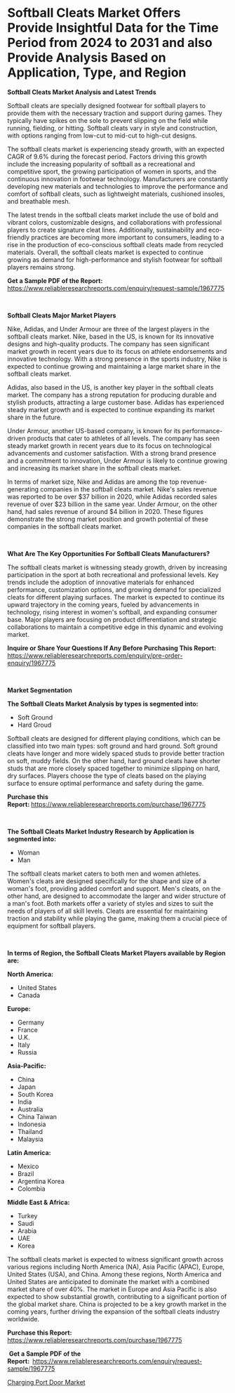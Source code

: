 <p><h1>Softball Cleats Market Offers Provide Insightful Data for the Time Period from 2024 to 2031 and also Provide Analysis Based on Application, Type, and Region</h1></p><p><strong>Softball Cleats Market Analysis and Latest Trends</strong></p>
<p><p>Softball cleats are specially designed footwear for softball players to provide them with the necessary traction and support during games. They typically have spikes on the sole to prevent slipping on the field while running, fielding, or hitting. Softball cleats vary in style and construction, with options ranging from low-cut to mid-cut to high-cut designs.</p><p>The softball cleats market is experiencing steady growth, with an expected CAGR of 9.6% during the forecast period. Factors driving this growth include the increasing popularity of softball as a recreational and competitive sport, the growing participation of women in sports, and the continuous innovation in footwear technology. Manufacturers are constantly developing new materials and technologies to improve the performance and comfort of softball cleats, such as lightweight materials, cushioned insoles, and breathable mesh.</p><p>The latest trends in the softball cleats market include the use of bold and vibrant colors, customizable designs, and collaborations with professional players to create signature cleat lines. Additionally, sustainability and eco-friendly practices are becoming more important to consumers, leading to a rise in the production of eco-conscious softball cleats made from recycled materials. Overall, the softball cleats market is expected to continue growing as demand for high-performance and stylish footwear for softball players remains strong.</p></p>
<p><strong>Get a Sample PDF of the Report:&nbsp;</strong> <a href="https://www.reliableresearchreports.com/enquiry/request-sample/1967775">https://www.reliableresearchreports.com/enquiry/request-sample/1967775</a></p>
<p>&nbsp;</p>
<p><strong>Softball Cleats Major Market Players</strong></p>
<p><p>Nike, Adidas, and Under Armour are three of the largest players in the softball cleats market. Nike, based in the US, is known for its innovative designs and high-quality products. The company has seen significant market growth in recent years due to its focus on athlete endorsements and innovative technology. With a strong presence in the sports industry, Nike is expected to continue growing and maintaining a large market share in the softball cleats market.</p><p>Adidas, also based in the US, is another key player in the softball cleats market. The company has a strong reputation for producing durable and stylish products, attracting a large customer base. Adidas has experienced steady market growth and is expected to continue expanding its market share in the future.</p><p>Under Armour, another US-based company, is known for its performance-driven products that cater to athletes of all levels. The company has seen steady market growth in recent years due to its focus on technological advancements and customer satisfaction. With a strong brand presence and a commitment to innovation, Under Armour is likely to continue growing and increasing its market share in the softball cleats market.</p><p>In terms of market size, Nike and Adidas are among the top revenue-generating companies in the softball cleats market. Nike's sales revenue was reported to be over $37 billion in 2020, while Adidas recorded sales revenue of over $23 billion in the same year. Under Armour, on the other hand, had sales revenue of around $4 billion in 2020. These figures demonstrate the strong market position and growth potential of these companies in the softball cleats market.</p></p>
<p>&nbsp;</p>
<p><strong>What Are The Key Opportunities For Softball Cleats Manufacturers?</strong></p>
<p><p>The softball cleats market is witnessing steady growth, driven by increasing participation in the sport at both recreational and professional levels. Key trends include the adoption of innovative materials for enhanced performance, customization options, and growing demand for specialized cleats for different playing surfaces. The market is expected to continue its upward trajectory in the coming years, fueled by advancements in technology, rising interest in women's softball, and expanding consumer base. Major players are focusing on product differentiation and strategic collaborations to maintain a competitive edge in this dynamic and evolving market.</p></p>
<p><strong>Inquire or Share Your Questions If Any Before Purchasing This Report:</strong> <a href="https://www.reliableresearchreports.com/enquiry/pre-order-enquiry/1967775">https://www.reliableresearchreports.com/enquiry/pre-order-enquiry/1967775</a></p>
<p>&nbsp;</p>
<p><strong>Market Segmentation</strong></p>
<p><strong>The Softball Cleats Market Analysis by types is segmented into:</strong></p>
<p><ul><li>Soft Ground</li><li>Hard Groud</li></ul></p>
<p><p>Softball cleats are designed for different playing conditions, which can be classified into two main types: soft ground and hard ground. Soft ground cleats have longer and more widely spaced studs to provide better traction on soft, muddy fields. On the other hand, hard ground cleats have shorter studs that are more closely spaced together to minimize slipping on hard, dry surfaces. Players choose the type of cleats based on the playing surface to ensure optimal performance and safety during the game.</p></p>
<p><strong>Purchase this Report:&nbsp;</strong><a href="https://www.reliableresearchreports.com/purchase/1967775">https://www.reliableresearchreports.com/purchase/1967775</a></p>
<p>&nbsp;</p>
<p><strong>The Softball Cleats Market Industry Research by Application is segmented into:</strong></p>
<p><ul><li>Woman</li><li>Man</li></ul></p>
<p><p>The softball cleats market caters to both men and women athletes. Women's cleats are designed specifically for the shape and size of a woman's foot, providing added comfort and support. Men's cleats, on the other hand, are designed to accommodate the larger and wider structure of a man's foot. Both markets offer a variety of styles and sizes to suit the needs of players of all skill levels. Cleats are essential for maintaining traction and stability while playing the game, making them a crucial piece of equipment for softball players.</p></p>
<p>&nbsp;</p>
<p><strong>In terms of Region, the Softball Cleats Market Players available by Region are:</strong></p>
<p>
    <p> <strong> North America: </strong>
        <ul>
            <li>United States</li>
            <li>Canada</li>
        </ul>
        </p> 
    <p> <strong> Europe: </strong>
        <ul>
            <li>Germany</li>
            <li>France</li>
            <li>U.K.</li>
            <li>Italy</li>
            <li>Russia</li>
        </ul>
        </p> 
    <p> <strong> Asia-Pacific: </strong>
        <ul>
            <li>China</li>
            <li>Japan</li>
            <li>South Korea</li>
            <li>India</li>
            <li>Australia</li>
            <li>China Taiwan</li>
            <li>Indonesia</li>
            <li>Thailand</li>
            <li>Malaysia</li>
        </ul>
        </p> 
    <p> <strong> Latin America: </strong>
        <ul>
            <li>Mexico</li>
            <li>Brazil</li>
            <li>Argentina Korea</li>
            <li>Colombia</li>
        </ul>
        </p> 
    <p> <strong> Middle East & Africa: </strong>
        <ul>
            <li>Turkey</li>
            <li>Saudi</li>
            <li>Arabia</li>
            <li>UAE</li>
            <li>Korea</li>
        </ul>
    </p>
    </p>
<p><p>The softball cleats market is expected to witness significant growth across various regions including North America (NA), Asia Pacific (APAC), Europe, United States (USA), and China. Among these regions, North America and United States are anticipated to dominate the market with a combined market share of over 40%. The market in Europe and Asia Pacific is also expected to show substantial growth, contributing to a significant portion of the global market share. China is projected to be a key growth market in the coming years, further driving the expansion of the softball cleats industry worldwide.</p></p>
<p><strong>Purchase this Report: </strong><a href="https://www.reliableresearchreports.com/purchase/1967775">https://www.reliableresearchreports.com/purchase/1967775</a></p>
<p>&nbsp;<strong>Get a Sample PDF of the Report:&nbsp;&nbsp;</strong><a href="https://www.reliableresearchreports.com/enquiry/request-sample/1967775">https://www.reliableresearchreports.com/enquiry/request-sample/1967775</a></p>
<p><strong></strong></p>
<p><p><a href="https://invited-way-688.notion.site/Global-Charging-Port-Door-Market-Size-and-Market-Trends-Insights-and-Projections-from-2024-to-2031-02241c10a63b493aa964a5349ceaf56f">Charging Port Door Market</a></p></p>